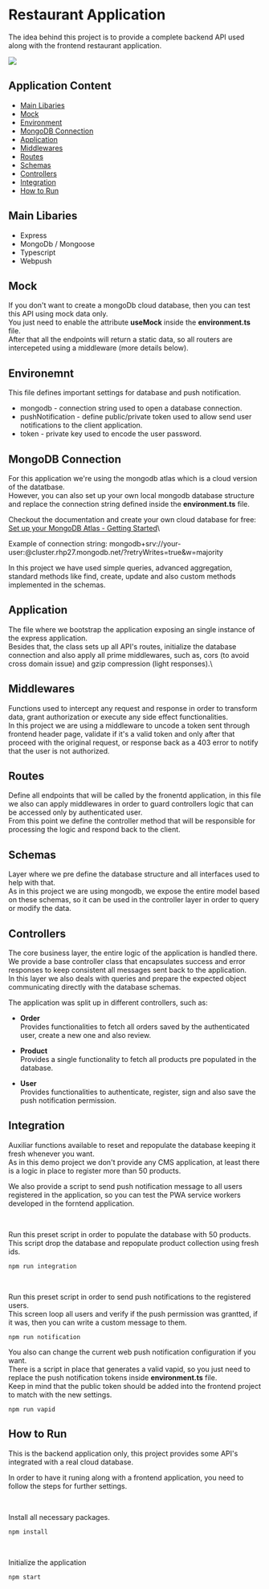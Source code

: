 # Restaurant Application

The idea behind this project is to provide a complete backend API used along with the frontend restaurant application.

![](doc/demo.gif)

## Application Content

* [Main Libaries](#main-libaries)
* [Mock](#mock)
* [Environment](#environment)
* [MongoDB Connection](#mongodb-connection)
* [Application](#application)
* [Middlewares](#middlewares)
* [Routes](#routes)
* [Schemas](#schemas)
* [Controllers](#controllers)
* [Integration](#integration)
* [How to Run](#how-to-run)

## Main Libaries

* Express
* MongoDb / Mongoose
* Typescript
* Webpush


## Mock

If you don't want to create a mongoDb cloud database, then you can test this API using mock data only.\
You just need to enable the attribute <strong>useMock</strong> inside the <strong>environment.ts</strong> file.\
After that all the endpoints will return a static data, so all routers are intercepeted using a middleware (more details below).


## Environemnt

This file defines important settings for database and push notification.
    
* mongodb - connection string used to open a database connection.
* pushNotification - define public/private token used to allow send user notifications to the client application.
* token - private key used to encode the user password.


## MongoDB Connection

For this application we're using the mongodb atlas which is a cloud version of the datatbase.\
However, you can also set up your own local mongodb database structure and replace the connection string defined inside the <strong>environment.ts</strong> file.

Checkout the documentation and create your own cloud database for free:\
[Set up your MongoDB Atlas - Getting Started](https://docs.atlas.mongodb.com/getting-started/)\

Example of connection string: mongodb+srv://your-user:<password>@cluster.rhp27.mongodb.net/<dbname>?retryWrites=true&w=majority


In this project we have used simple queries, advanced aggregation, standard methods like find, create, update and also custom methods implemented in the schemas.


## Application

The file where we bootstrap the application exposing an single instance of the express application.\
Besides that, the class sets up all API's routes, initialize the database connection and also apply all prime middlewares, 
such as, cors (to avoid cross domain issue) and gzip compression (light responses).\


## Middlewares

Functions used to intercept any request and response in order to transform data, grant authorization or execute any side effect functionalities.\
In this project we are using a middleware to uncode a token sent through frontend header page, 
validate if it's a valid token and only after that proceed with the original request, or response back as a 403 error to notify that the user is not authorized.

## Routes

Define all endpoints that will be called by the fronentd application, in this file we also can apply middlewares in order to guard controllers logic that can be accessed only by authenticated user.\
From this point we define the controller method that will be responsible for processing the logic and respond back to the client.

## Schemas

Layer where we pre define the database structure and all interfaces used to help with that.\
As in this project we are using mongodb, we expose the entire model based on these schemas, so it can be used in the controller layer in order to query or modify the data.


## Controllers

The core business layer, the entire logic of the application is handled there.\
We provide a base controller class that encapsulates success and error responses to keep consistent all messages sent back to the application.\
In this layer we also deals with queries and prepare the expected object communicating directly with the database schemas.

The application was split up in different controllers, such as:

* <strong>Order</strong>\
Provides functionalities to fetch all orders saved by the authenticated user, create a new one and also review.

* <strong>Product</strong>\
Provides a single functionality to fetch all products pre populated in the database.

* <strong>User</strong>\
Provides functionalities to authenticate, register, sign and also save the push notification permission.

## Integration

Auxiliar functions available to reset and repopulate the database keeping it fresh whenever you want.\
As in this demo project we don't provide any CMS application, at least there is a logic in place to register more than 50 products.

We also provide a script to send push notification message to all users registered in the application, so you can test the PWA service workers developed in the forntend application.


<br/>

Run this preset script in order to populate the database with 50 products.\
This script drop the database and repopulate product collection using fresh ids.

```
npm run integration
```
<br/>

Run this preset script in order to send push notifications to the registered users.\
This screen loop all users and verify if the push permission was grantted, if it was, then you can write a custom message to them.
```
npm run notification
```


You also can change the current web push notification configuration if you want.\
There is a script in place that generates a valid vapid, so you just need to replace the push notification tokens inside <strong>environment.ts</strong> file.\
Keep in mind that the public token should be added into the frontend project to match with the new settings.
```
npm run vapid
```

## How to Run
This is the backend application only, this project provides some API's integrated with a real cloud database.

In order to have it runing along with a frontend application, you need to follow the steps for further settings.

<br/>

Install all necessary packages.
```
npm install
```
<br/>

Initialize the application
```
npm start
```






